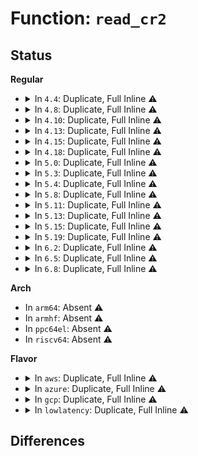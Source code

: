 # Function: <code>read_cr2</code>

## Status
<b>Regular</b>
<ul>
<li>
<details>
<summary>In <code>4.4</code>: Duplicate, Full Inline ⚠️</summary>

**Collision:** Static Duplication

**Inline:** Full

**Transformation:** False

**Instances:**

```
In arch/x86/kernel/process_64.c (ffffffff8102d2c9)
Location: arch/x86/include/asm/paravirt.h:69
Inline: True
Inline callers:
  - arch/x86/kernel/process_64.c:__show_regs
```
```
In arch/x86/kernel/nmi.c (ffffffff810329c6)
Location: arch/x86/include/asm/paravirt.h:69
Inline: True
```
```
In arch/x86/kernel/kvm.c (ffffffff81063f01)
Location: arch/x86/include/asm/paravirt.h:69
Inline: True
```
```
In arch/x86/mm/fault.c (ffffffff8106b7ad)
Location: arch/x86/include/asm/paravirt.h:69
Inline: True
Inline callers:
  - arch/x86/mm/fault.c:do_page_fault
  - arch/x86/mm/fault.c:trace_do_page_fault
```
```
In arch/x86/power/cpu.c (ffffffff816faff9)
Location: arch/x86/include/asm/paravirt.h:69
Inline: True
Inline callers:
  - arch/x86/power/cpu.c:save_processor_state
```
</details>
</li>
<li>
<details>
<summary>In <code>4.8</code>: Duplicate, Full Inline ⚠️</summary>

**Collision:** Static Duplication

**Inline:** Full

**Transformation:** False

**Instances:**

```
In arch/x86/kernel/process_64.c (ffffffff8102c2ab)
Location: arch/x86/include/asm/paravirt.h:59
Inline: True
Inline callers:
  - arch/x86/kernel/process_64.c:__show_regs
```
```
In arch/x86/kernel/nmi.c (ffffffff81031b46)
Location: arch/x86/include/asm/paravirt.h:59
Inline: True
```
```
In arch/x86/kernel/kvm.c (ffffffff81063b21)
Location: arch/x86/include/asm/paravirt.h:59
Inline: True
```
```
In arch/x86/mm/fault.c (ffffffff8106b6c1)
Location: arch/x86/include/asm/paravirt.h:59
Inline: True
Inline callers:
  - arch/x86/mm/fault.c:trace_do_page_fault
  - arch/x86/mm/fault.c:do_page_fault
```
```
In arch/x86/mm/extable.c (ffffffff81fa0796)
Location: arch/x86/include/asm/paravirt.h:59
Inline: True
Inline callers:
  - arch/x86/mm/extable.c:early_fixup_exception
```
```
In arch/x86/power/cpu.c (ffffffff8176020d)
Location: arch/x86/include/asm/paravirt.h:59
Inline: True
Inline callers:
  - arch/x86/power/cpu.c:save_processor_state
```
</details>
</li>
<li>
<details>
<summary>In <code>4.10</code>: Duplicate, Full Inline ⚠️</summary>

**Collision:** Static Duplication

**Inline:** Full

**Transformation:** False

**Instances:**

```
In arch/x86/kernel/process_64.c (ffffffff8102c29a)
Location: arch/x86/include/asm/paravirt.h:54
Inline: True
Inline callers:
  - arch/x86/kernel/process_64.c:__show_regs
```
```
In arch/x86/kernel/traps.c (ffffffff8102ebc5)
Location: arch/x86/include/asm/paravirt.h:54
Inline: True
Inline callers:
  - arch/x86/kernel/traps.c:do_double_fault
```
```
In arch/x86/kernel/nmi.c (ffffffff81031796)
Location: arch/x86/include/asm/paravirt.h:54
Inline: True
```
```
In arch/x86/kernel/kvm.c (ffffffff81066fcc)
Location: arch/x86/include/asm/paravirt.h:54
Inline: True
```
```
In arch/x86/mm/fault.c (ffffffff8106f2e1)
Location: arch/x86/include/asm/paravirt.h:54
Inline: True
Inline callers:
  - arch/x86/mm/fault.c:trace_do_page_fault
  - arch/x86/mm/fault.c:do_page_fault
```
```
In arch/x86/mm/extable.c (ffffffff81fdbd07)
Location: arch/x86/include/asm/paravirt.h:54
Inline: True
Inline callers:
  - arch/x86/mm/extable.c:early_fixup_exception
```
```
In arch/x86/power/cpu.c (ffffffff8178d20d)
Location: arch/x86/include/asm/paravirt.h:54
Inline: True
Inline callers:
  - arch/x86/power/cpu.c:save_processor_state
```
</details>
</li>
<li>
<details>
<summary>In <code>4.13</code>: Duplicate, Full Inline ⚠️</summary>

**Collision:** Static Duplication

**Inline:** Full

**Transformation:** False

**Instances:**

```
In arch/x86/kernel/process_64.c (ffffffff8102a48a)
Location: arch/x86/include/asm/paravirt.h:54
Inline: True
Inline callers:
  - arch/x86/kernel/process_64.c:__show_regs
```
```
In arch/x86/kernel/traps.c (ffffffff8102ced5)
Location: arch/x86/include/asm/paravirt.h:54
Inline: True
Inline callers:
  - arch/x86/kernel/traps.c:do_double_fault
```
```
In arch/x86/kernel/nmi.c (ffffffff8102f9a6)
Location: arch/x86/include/asm/paravirt.h:54
Inline: True
```
```
In arch/x86/kernel/kvm.c (ffffffff81066295)
Location: arch/x86/include/asm/paravirt.h:54
Inline: True
```
```
In arch/x86/mm/fault.c (ffffffff8106ea31)
Location: arch/x86/include/asm/paravirt.h:54
Inline: True
Inline callers:
  - arch/x86/mm/fault.c:trace_do_page_fault
  - arch/x86/mm/fault.c:do_page_fault
```
```
In arch/x86/mm/extable.c (ffffffff820bccd9)
Location: arch/x86/include/asm/paravirt.h:54
Inline: True
Inline callers:
  - arch/x86/mm/extable.c:early_fixup_exception
```
```
In arch/x86/power/cpu.c (ffffffff817ab37d)
Location: arch/x86/include/asm/paravirt.h:54
Inline: True
Inline callers:
  - arch/x86/power/cpu.c:save_processor_state
```
</details>
</li>
<li>
<details>
<summary>In <code>4.15</code>: Duplicate, Full Inline ⚠️</summary>

**Collision:** Static Duplication

**Inline:** Full

**Transformation:** False

**Instances:**

```
In arch/x86/kernel/process_64.c (ffffffff8102b1f2)
Location: arch/x86/include/asm/paravirt.h:55
Inline: True
Inline callers:
  - arch/x86/kernel/process_64.c:__show_regs
```
```
In arch/x86/kernel/traps.c (ffffffff8102dc95)
Location: arch/x86/include/asm/paravirt.h:55
Inline: True
Inline callers:
  - arch/x86/kernel/traps.c:do_double_fault
```
```
In arch/x86/kernel/nmi.c (ffffffff810319b6)
Location: arch/x86/include/asm/paravirt.h:55
Inline: True
```
```
In arch/x86/kernel/kvm.c (ffffffff8106a486)
Location: arch/x86/include/asm/paravirt.h:55
Inline: True
```
```
In arch/x86/mm/fault.c (ffffffff81073ab1)
Location: arch/x86/include/asm/paravirt.h:55
Inline: True
Inline callers:
  - arch/x86/mm/fault.c:do_page_fault
```
```
In arch/x86/mm/extable.c (ffffffff826c38cf)
Location: arch/x86/include/asm/paravirt.h:55
Inline: True
Inline callers:
  - arch/x86/mm/extable.c:early_fixup_exception
```
```
In arch/x86/power/cpu.c (ffffffff81822870)
Location: arch/x86/include/asm/paravirt.h:55
Inline: True
Inline callers:
  - arch/x86/power/cpu.c:save_processor_state
```
</details>
</li>
<li>
<details>
<summary>In <code>4.18</code>: Duplicate, Full Inline ⚠️</summary>

**Collision:** Static Duplication

**Inline:** Full

**Transformation:** False

**Instances:**

```
In arch/x86/kernel/process_64.c (ffffffff8102cf5f)
Location: arch/x86/include/asm/paravirt.h:55
Inline: True
Inline callers:
  - arch/x86/kernel/process_64.c:__show_regs
```
```
In arch/x86/kernel/traps.c (ffffffff8102ec25)
Location: arch/x86/include/asm/paravirt.h:55
Inline: True
Inline callers:
  - arch/x86/kernel/traps.c:do_double_fault
```
```
In arch/x86/kernel/nmi.c (ffffffff81032b26)
Location: arch/x86/include/asm/paravirt.h:55
Inline: True
```
```
In arch/x86/kernel/kvm.c (ffffffff8106d0e6)
Location: arch/x86/include/asm/paravirt.h:55
Inline: True
```
```
In arch/x86/mm/fault.c (ffffffff810763f0)
Location: arch/x86/include/asm/paravirt.h:55
Inline: True
Inline callers:
  - arch/x86/mm/fault.c:do_page_fault
```
```
In arch/x86/mm/extable.c (ffffffff826edb54)
Location: arch/x86/include/asm/paravirt.h:55
Inline: True
Inline callers:
  - arch/x86/mm/extable.c:early_fixup_exception
```
```
In arch/x86/power/cpu.c (ffffffff8186cab0)
Location: arch/x86/include/asm/paravirt.h:55
Inline: True
Inline callers:
  - arch/x86/power/cpu.c:save_processor_state
```
</details>
</li>
<li>
<details>
<summary>In <code>5.0</code>: Duplicate, Full Inline ⚠️</summary>

**Collision:** Static Duplication

**Inline:** Full

**Transformation:** False

**Instances:**

```
In arch/x86/kernel/process_64.c (ffffffff8102e1ad)
Location: arch/x86/include/asm/paravirt.h:117
Inline: True
Inline callers:
  - arch/x86/kernel/process_64.c:__show_regs
```
```
In arch/x86/kernel/traps.c (ffffffff8102fe55)
Location: arch/x86/include/asm/paravirt.h:117
Inline: True
Inline callers:
  - arch/x86/kernel/traps.c:do_double_fault
```
```
In arch/x86/kernel/nmi.c (ffffffff81033ed6)
Location: arch/x86/include/asm/paravirt.h:117
Inline: True
```
```
In arch/x86/kernel/kvm.c (ffffffff810732b6)
Location: arch/x86/include/asm/paravirt.h:117
Inline: True
```
```
In arch/x86/mm/fault.c (ffffffff8107c6a0)
Location: arch/x86/include/asm/paravirt.h:117
Inline: True
Inline callers:
  - arch/x86/mm/fault.c:do_page_fault
```
```
In arch/x86/mm/extable.c (ffffffff828a46e6)
Location: arch/x86/include/asm/paravirt.h:117
Inline: True
Inline callers:
  - arch/x86/mm/extable.c:early_fixup_exception
```
```
In arch/x86/power/cpu.c (ffffffff8188cac0)
Location: arch/x86/include/asm/paravirt.h:117
Inline: True
Inline callers:
  - arch/x86/power/cpu.c:save_processor_state
```
</details>
</li>
<li>
<details>
<summary>In <code>5.3</code>: Duplicate, Full Inline ⚠️</summary>

**Collision:** Static Duplication

**Inline:** Full

**Transformation:** False

**Instances:**

```
In arch/x86/kernel/process_64.c (ffffffff8102ff36)
Location: arch/x86/include/asm/paravirt.h:117
Inline: True
Inline callers:
  - arch/x86/kernel/process_64.c:__show_regs
```
```
In arch/x86/kernel/nmi.c (ffffffff81035c54)
Location: arch/x86/include/asm/paravirt.h:117
Inline: True
```
```
In arch/x86/mm/extable.c (ffffffff828bcbb2)
Location: arch/x86/include/asm/paravirt.h:117
Inline: True
Inline callers:
  - arch/x86/mm/extable.c:early_fixup_exception
```
```
In arch/x86/power/cpu.c (ffffffff818d7430)
Location: arch/x86/include/asm/paravirt.h:117
Inline: True
```
</details>
</li>
<li>
<details>
<summary>In <code>5.4</code>: Duplicate, Full Inline ⚠️</summary>

**Collision:** Static Duplication

**Inline:** Full

**Transformation:** False

**Instances:**

```
In arch/x86/kernel/process_64.c (ffffffff81030896)
Location: arch/x86/include/asm/paravirt.h:117
Inline: True
Inline callers:
  - arch/x86/kernel/process_64.c:__show_regs
```
```
In arch/x86/kernel/nmi.c (ffffffff8103646b)
Location: arch/x86/include/asm/paravirt.h:117
Inline: True
```
```
In arch/x86/mm/extable.c (ffffffff828c304d)
Location: arch/x86/include/asm/paravirt.h:117
Inline: True
Inline callers:
  - arch/x86/mm/extable.c:early_fixup_exception
```
```
In arch/x86/power/cpu.c (ffffffff81909ac0)
Location: arch/x86/include/asm/paravirt.h:117
Inline: True
Inline callers:
  - arch/x86/power/cpu.c:save_processor_state
```
</details>
</li>
<li>
<details>
<summary>In <code>5.8</code>: Duplicate, Full Inline ⚠️</summary>

**Collision:** Static Duplication

**Inline:** Full

**Transformation:** False

**Instances:**

```
In arch/x86/kernel/process_64.c (ffffffff81032ebd)
Location: arch/x86/include/asm/paravirt.h:123
Inline: True
Inline callers:
  - arch/x86/kernel/process_64.c:__show_regs
```
```
In arch/x86/kernel/traps.c (ffffffff81bbcf0a)
Location: arch/x86/include/asm/paravirt.h:123
Inline: True
Inline callers:
  - arch/x86/kernel/traps.c:exc_double_fault
```
```
In arch/x86/kernel/nmi.c (ffffffff81bbde37)
Location: arch/x86/include/asm/paravirt.h:123
Inline: True
Inline callers:
  - arch/x86/kernel/nmi.c:exc_nmi
  - arch/x86/kernel/nmi.c:exc_nmi
```
```
In arch/x86/mm/fault.c (ffffffff81bbf5e0)
Location: arch/x86/include/asm/paravirt.h:123
Inline: True
Inline callers:
  - arch/x86/mm/fault.c:exc_page_fault
```
```
In arch/x86/mm/extable.c (ffffffff82ce6472)
Location: arch/x86/include/asm/paravirt.h:123
Inline: True
Inline callers:
  - arch/x86/mm/extable.c:early_fixup_exception
```
```
In arch/x86/power/cpu.c (ffffffff81bba1f0)
Location: arch/x86/include/asm/paravirt.h:123
Inline: True
```
</details>
</li>
<li>
<details>
<summary>In <code>5.11</code>: Duplicate, Full Inline ⚠️</summary>

**Collision:** Static Duplication

**Inline:** Full

**Transformation:** False

**Instances:**

```
In arch/x86/kernel/process_64.c (ffffffff81bd30da)
Location: arch/x86/include/asm/paravirt.h:123
Inline: True
Inline callers:
  - arch/x86/kernel/process_64.c:__show_regs
```
```
In arch/x86/kernel/traps.c (ffffffff81c3560a)
Location: arch/x86/include/asm/paravirt.h:123
Inline: True
Inline callers:
  - arch/x86/kernel/traps.c:exc_double_fault
```
```
In arch/x86/kernel/nmi.c (ffffffff81c3672b)
Location: arch/x86/include/asm/paravirt.h:123
Inline: True
Inline callers:
  - arch/x86/kernel/nmi.c:exc_nmi
  - arch/x86/kernel/nmi.c:exc_nmi
```
```
In arch/x86/mm/fault.c (ffffffff81c38470)
Location: arch/x86/include/asm/paravirt.h:123
Inline: True
Inline callers:
  - arch/x86/mm/fault.c:exc_page_fault
```
```
In arch/x86/mm/extable.c (ffffffff82fd3de3)
Location: arch/x86/include/asm/paravirt.h:123
Inline: True
Inline callers:
  - arch/x86/mm/extable.c:early_fixup_exception
```
```
In arch/x86/power/cpu.c (ffffffff81bcea65)
Location: arch/x86/include/asm/paravirt.h:123
Inline: True
```
</details>
</li>
<li>
<details>
<summary>In <code>5.13</code>: Duplicate, Full Inline ⚠️</summary>

**Collision:** Static Duplication

**Inline:** Full

**Transformation:** False

**Instances:**

```
In arch/x86/kernel/process_64.c (ffffffff81bc54ca)
Location: arch/x86/include/asm/paravirt.h:136
Inline: True
Inline callers:
  - arch/x86/kernel/process_64.c:__show_regs
```
```
In arch/x86/kernel/traps.c (ffffffff81c27a9a)
Location: arch/x86/include/asm/paravirt.h:136
Inline: True
Inline callers:
  - arch/x86/kernel/traps.c:exc_double_fault
```
```
In arch/x86/kernel/nmi.c (ffffffff81c28bbb)
Location: arch/x86/include/asm/paravirt.h:136
Inline: True
Inline callers:
  - arch/x86/kernel/nmi.c:exc_nmi
  - arch/x86/kernel/nmi.c:exc_nmi
```
```
In arch/x86/mm/fault.c (ffffffff81c2a860)
Location: arch/x86/include/asm/paravirt.h:136
Inline: True
Inline callers:
  - arch/x86/mm/fault.c:exc_page_fault
```
```
In arch/x86/mm/extable.c (ffffffff831de924)
Location: arch/x86/include/asm/paravirt.h:136
Inline: True
Inline callers:
  - arch/x86/mm/extable.c:early_fixup_exception
```
```
In arch/x86/power/cpu.c (ffffffff81bc2415)
Location: arch/x86/include/asm/paravirt.h:136
Inline: True
```
</details>
</li>
<li>
<details>
<summary>In <code>5.15</code>: Duplicate, Full Inline ⚠️</summary>

**Collision:** Static Duplication

**Inline:** Full

**Transformation:** False

**Instances:**

```
In arch/x86/kernel/process_64.c (ffffffff81c980ea)
Location: arch/x86/include/asm/paravirt.h:136
Inline: True
Inline callers:
  - arch/x86/kernel/process_64.c:__show_regs
```
```
In arch/x86/kernel/traps.c (ffffffff81d45afd)
Location: arch/x86/include/asm/paravirt.h:136
Inline: True
Inline callers:
  - arch/x86/kernel/traps.c:exc_double_fault
```
```
In arch/x86/kernel/nmi.c (ffffffff81d46d58)
Location: arch/x86/include/asm/paravirt.h:136
Inline: True
Inline callers:
  - arch/x86/kernel/nmi.c:exc_nmi
  - arch/x86/kernel/nmi.c:exc_nmi
```
```
In arch/x86/mm/fault.c (ffffffff81d48e50)
Location: arch/x86/include/asm/paravirt.h:136
Inline: True
Inline callers:
  - arch/x86/mm/fault.c:exc_page_fault
```
```
In arch/x86/mm/extable.c (ffffffff832c1c9a)
Location: arch/x86/include/asm/paravirt.h:136
Inline: True
Inline callers:
  - arch/x86/mm/extable.c:early_fixup_exception
```
```
In arch/x86/power/cpu.c (ffffffff81c92a81)
Location: arch/x86/include/asm/paravirt.h:136
Inline: True
```
</details>
</li>
<li>
<details>
<summary>In <code>5.19</code>: Duplicate, Full Inline ⚠️</summary>

**Collision:** Static Duplication

**Inline:** Full

**Transformation:** False

**Instances:**

```
In arch/x86/kernel/process_64.c (ffffffff81e4758a)
Location: arch/x86/include/asm/paravirt.h:142
Inline: True
Inline callers:
  - arch/x86/kernel/process_64.c:__show_regs
```
```
In arch/x86/kernel/traps.c (ffffffff81f13dbd)
Location: arch/x86/include/asm/paravirt.h:142
Inline: True
Inline callers:
  - arch/x86/kernel/traps.c:exc_double_fault
```
```
In arch/x86/kernel/nmi.c (ffffffff81f152a2)
Location: arch/x86/include/asm/paravirt.h:142
Inline: True
Inline callers:
  - arch/x86/kernel/nmi.c:exc_nmi
  - arch/x86/kernel/nmi.c:exc_nmi
```
```
In arch/x86/mm/fault.c (ffffffff81f181d0)
Location: arch/x86/include/asm/paravirt.h:142
Inline: True
Inline callers:
  - arch/x86/mm/fault.c:exc_page_fault
```
```
In arch/x86/mm/extable.c (ffffffff834743b0)
Location: arch/x86/include/asm/paravirt.h:142
Inline: True
Inline callers:
  - arch/x86/mm/extable.c:early_fixup_exception
```
```
In arch/x86/power/cpu.c (ffffffff81e423cb)
Location: arch/x86/include/asm/paravirt.h:142
Inline: True
```
</details>
</li>
<li>
<details>
<summary>In <code>6.2</code>: Duplicate, Full Inline ⚠️</summary>

**Collision:** Static Duplication

**Inline:** Full

**Transformation:** False

**Instances:**

```
In arch/x86/kernel/process_64.c (ffffffff8104a1dd)
Location: arch/x86/include/asm/paravirt.h:142
Inline: True
Inline callers:
  - arch/x86/kernel/process_64.c:__show_regs
```
```
In arch/x86/kernel/traps.c (ffffffff820bb02d)
Location: arch/x86/include/asm/paravirt.h:142
Inline: True
Inline callers:
  - arch/x86/kernel/traps.c:exc_double_fault
```
```
In arch/x86/kernel/nmi.c (ffffffff820bc732)
Location: arch/x86/include/asm/paravirt.h:142
Inline: True
Inline callers:
  - arch/x86/kernel/nmi.c:exc_nmi
  - arch/x86/kernel/nmi.c:exc_nmi
```
```
In arch/x86/mm/fault.c (ffffffff820bf9c0)
Location: arch/x86/include/asm/paravirt.h:142
Inline: True
Inline callers:
  - arch/x86/mm/fault.c:exc_page_fault
```
```
In arch/x86/mm/extable.c (ffffffff83e9c152)
Location: arch/x86/include/asm/paravirt.h:142
Inline: True
Inline callers:
  - arch/x86/mm/extable.c:early_fixup_exception
```
```
In arch/x86/power/cpu.c (ffffffff8201cd9b)
Location: arch/x86/include/asm/paravirt.h:142
Inline: True
```
</details>
</li>
<li>
<details>
<summary>In <code>6.5</code>: Duplicate, Full Inline ⚠️</summary>

**Collision:** Static Duplication

**Inline:** Full

**Transformation:** False

**Instances:**

```
In arch/x86/kernel/process_64.c (ffffffff8104aa1d)
Location: arch/x86/include/asm/paravirt.h:142
Inline: True
Inline callers:
  - arch/x86/kernel/process_64.c:__show_regs
```
```
In arch/x86/kernel/traps.c (ffffffff8213c74d)
Location: arch/x86/include/asm/paravirt.h:142
Inline: True
Inline callers:
  - arch/x86/kernel/traps.c:exc_double_fault
```
```
In arch/x86/kernel/nmi.c (ffffffff8213dea1)
Location: arch/x86/include/asm/paravirt.h:142
Inline: True
Inline callers:
  - arch/x86/kernel/nmi.c:exc_nmi
  - arch/x86/kernel/nmi.c:exc_nmi
```
```
In arch/x86/mm/fault.c (ffffffff821416c0)
Location: arch/x86/include/asm/paravirt.h:142
Inline: True
Inline callers:
  - arch/x86/mm/fault.c:exc_page_fault
```
```
In arch/x86/mm/extable.c (ffffffff836bfbf2)
Location: arch/x86/include/asm/paravirt.h:142
Inline: True
Inline callers:
  - arch/x86/mm/extable.c:early_fixup_exception
```
```
In arch/x86/power/cpu.c (ffffffff8209d42b)
Location: arch/x86/include/asm/paravirt.h:142
Inline: True
```
</details>
</li>
<li>
<details>
<summary>In <code>6.8</code>: Duplicate, Full Inline ⚠️</summary>

**Collision:** Static Duplication

**Inline:** Full

**Transformation:** False

**Instances:**

```
In arch/x86/kernel/process_64.c (ffffffff81051c8d)
Location: arch/x86/include/asm/paravirt.h:146
Inline: True
Inline callers:
  - arch/x86/kernel/process_64.c:__show_regs
```
```
In arch/x86/kernel/traps.c (ffffffff8221e74d)
Location: arch/x86/include/asm/paravirt.h:146
Inline: True
Inline callers:
  - arch/x86/kernel/traps.c:exc_double_fault
```
```
In arch/x86/kernel/nmi.c (ffffffff8221fea0)
Location: arch/x86/include/asm/paravirt.h:146
Inline: True
Inline callers:
  - arch/x86/kernel/nmi.c:exc_nmi
  - arch/x86/kernel/nmi.c:exc_nmi
```
```
In arch/x86/mm/fault.c (ffffffff82223640)
Location: arch/x86/include/asm/paravirt.h:146
Inline: True
Inline callers:
  - arch/x86/mm/fault.c:exc_page_fault
```
```
In arch/x86/mm/extable.c (ffffffff838f0712)
Location: arch/x86/include/asm/paravirt.h:146
Inline: True
Inline callers:
  - arch/x86/mm/extable.c:early_fixup_exception
```
```
In arch/x86/power/cpu.c (ffffffff82174c2b)
Location: arch/x86/include/asm/paravirt.h:146
Inline: True
```
</details>
</li>
</ul>
<b>Arch</b>
<ul>
<li>
In <code>arm64</code>: Absent ⚠️
</li>
<li>
In <code>armhf</code>: Absent ⚠️
</li>
<li>
In <code>ppc64el</code>: Absent ⚠️
</li>
<li>
In <code>riscv64</code>: Absent ⚠️
</li>
</ul>
<b>Flavor</b>
<ul>
<li>
<details>
<summary>In <code>aws</code>: Duplicate, Full Inline ⚠️</summary>

**Collision:** Static Duplication

**Inline:** Full

**Transformation:** False

**Instances:**

```
In arch/x86/kernel/process_64.c (ffffffff810309f6)
Location: arch/x86/include/asm/paravirt.h:117
Inline: True
Inline callers:
  - arch/x86/kernel/process_64.c:__show_regs
```
```
In arch/x86/kernel/nmi.c (ffffffff810365cb)
Location: arch/x86/include/asm/paravirt.h:117
Inline: True
```
```
In arch/x86/mm/extable.c (ffffffff828ae023)
Location: arch/x86/include/asm/paravirt.h:117
Inline: True
Inline callers:
  - arch/x86/mm/extable.c:early_fixup_exception
```
```
In arch/x86/power/cpu.c (ffffffff818a8e80)
Location: arch/x86/include/asm/paravirt.h:117
Inline: True
Inline callers:
  - arch/x86/power/cpu.c:save_processor_state
```
</details>
</li>
<li>
<details>
<summary>In <code>azure</code>: Duplicate, Full Inline ⚠️</summary>

**Collision:** Static Duplication

**Inline:** Full

**Transformation:** False

**Instances:**

```
In arch/x86/kernel/process_64.c (ffffffff81020486)
Location: arch/x86/include/asm/special_insns.h:153
Inline: True
Inline callers:
  - arch/x86/kernel/process_64.c:__show_regs
```
```
In arch/x86/kernel/nmi.c (ffffffff81025f1b)
Location: arch/x86/include/asm/special_insns.h:153
Inline: True
```
```
In arch/x86/mm/extable.c (ffffffff828a621c)
Location: arch/x86/include/asm/special_insns.h:153
Inline: True
Inline callers:
  - arch/x86/mm/extable.c:early_fixup_exception
```
```
In arch/x86/power/cpu.c (ffffffff8186361e)
Location: arch/x86/include/asm/special_insns.h:153
Inline: True
Inline callers:
  - arch/x86/power/cpu.c:save_processor_state
```
</details>
</li>
<li>
<details>
<summary>In <code>gcp</code>: Duplicate, Full Inline ⚠️</summary>

**Collision:** Static Duplication

**Inline:** Full

**Transformation:** False

**Instances:**

```
In arch/x86/kernel/process_64.c (ffffffff81030856)
Location: arch/x86/include/asm/paravirt.h:117
Inline: True
Inline callers:
  - arch/x86/kernel/process_64.c:__show_regs
```
```
In arch/x86/kernel/nmi.c (ffffffff8103642b)
Location: arch/x86/include/asm/paravirt.h:117
Inline: True
```
```
In arch/x86/mm/extable.c (ffffffff828c0f22)
Location: arch/x86/include/asm/paravirt.h:117
Inline: True
Inline callers:
  - arch/x86/mm/extable.c:early_fixup_exception
```
```
In arch/x86/power/cpu.c (ffffffff818fa4e0)
Location: arch/x86/include/asm/paravirt.h:117
Inline: True
Inline callers:
  - arch/x86/power/cpu.c:save_processor_state
```
</details>
</li>
<li>
<details>
<summary>In <code>lowlatency</code>: Duplicate, Full Inline ⚠️</summary>

**Collision:** Static Duplication

**Inline:** Full

**Transformation:** False

**Instances:**

```
In arch/x86/kernel/process_64.c (ffffffff810316e6)
Location: arch/x86/include/asm/paravirt.h:117
Inline: True
Inline callers:
  - arch/x86/kernel/process_64.c:__show_regs
```
```
In arch/x86/kernel/nmi.c (ffffffff8103742b)
Location: arch/x86/include/asm/paravirt.h:117
Inline: True
```
```
In arch/x86/mm/extable.c (ffffffff828c406d)
Location: arch/x86/include/asm/paravirt.h:117
Inline: True
Inline callers:
  - arch/x86/mm/extable.c:early_fixup_exception
```
```
In arch/x86/power/cpu.c (ffffffff8191b640)
Location: arch/x86/include/asm/paravirt.h:117
Inline: True
Inline callers:
  - arch/x86/power/cpu.c:save_processor_state
```
</details>
</li>
</ul>

## Differences

